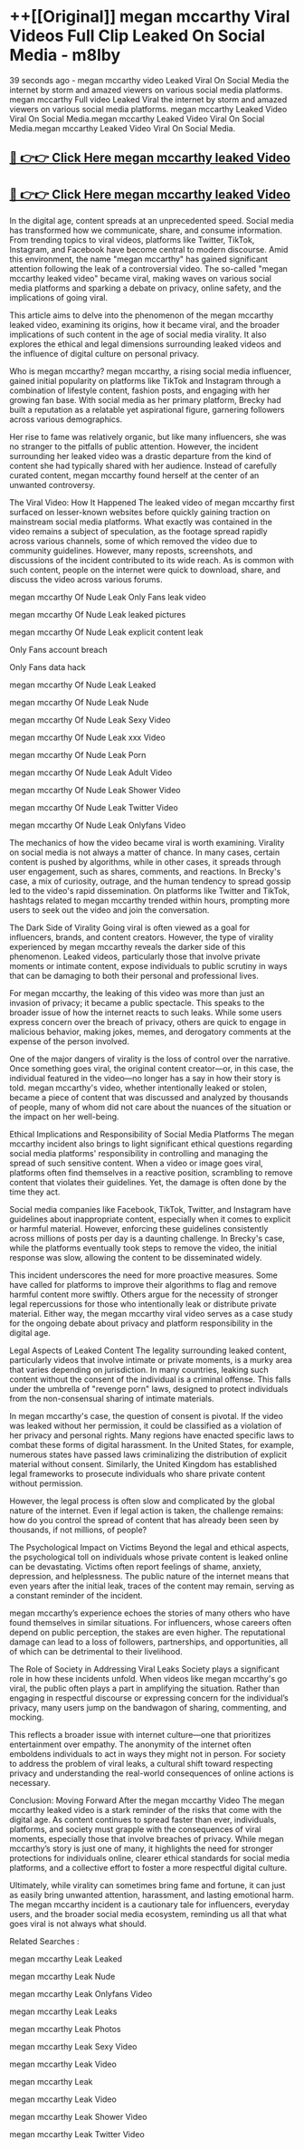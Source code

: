 # ++[[Original]] megan mccarthy Viral Videos Full Clip Leaked On Social Media - m8lby<br>

39 seconds ago - megan mccarthy video Leaked Viral On Social Media the internet by storm and amazed viewers on various social media platforms.
megan mccarthy Full video Leaked Viral the internet by storm and amazed viewers on various social media platforms. megan mccarthy Leaked Video Viral On Social Media.megan mccarthy Leaked Video Viral On Social Media.megan mccarthy Leaked Video Viral On Social Media.<br>


## [🔴 👉👉 Click Here megan mccarthy leaked Video ](https://onlyclips.site?title=megan_mccarthy&ref=git)

## [🔴 👉👉 Click Here megan mccarthy leaked Video ](https://onlyclips.site?title=megan_mccarthy&ref=git)

In the digital age, content spreads at an unprecedented speed. Social media has transformed how we communicate, share, and consume information. From trending topics to viral videos, platforms like Twitter, TikTok, Instagram, and Facebook have become central to modern discourse. Amid this environment, the name "megan mccarthy" has gained significant attention following the leak of a controversial video. The so-called "megan mccarthy leaked video" became viral, making waves on various social media platforms and sparking a debate on privacy, online safety, and the implications of going viral.

This article aims to delve into the phenomenon of the megan mccarthy leaked video, examining its origins, how it became viral, and the broader implications of such content in the age of social media virality. It also explores the ethical and legal dimensions surrounding leaked videos and the influence of digital culture on personal privacy.

Who is megan mccarthy?
megan mccarthy, a rising social media influencer, gained initial popularity on platforms like TikTok and Instagram through a combination of lifestyle content, fashion posts, and engaging with her growing fan base. With social media as her primary platform, Brecky had built a reputation as a relatable yet aspirational figure, garnering followers across various demographics.

Her rise to fame was relatively organic, but like many influencers, she was no stranger to the pitfalls of public attention. However, the incident surrounding her leaked video was a drastic departure from the kind of content she had typically shared with her audience. Instead of carefully curated content, megan mccarthy found herself at the center of an unwanted controversy.

The Viral Video: How It Happened
The leaked video of megan mccarthy first surfaced on lesser-known websites before quickly gaining traction on mainstream social media platforms. What exactly was contained in the video remains a subject of speculation, as the footage spread rapidly across various channels, some of which removed the video due to community guidelines. However, many reposts, screenshots, and discussions of the incident contributed to its wide reach. As is common with such content, people on the internet were quick to download, share, and discuss the video across various forums.

megan mccarthy Of Nude Leak Only Fans leak video

megan mccarthy Of Nude Leak leaked pictures

megan mccarthy Of Nude Leak explicit content leak

Only Fans account breach

Only Fans data hack

megan mccarthy Of Nude Leak Leaked

megan mccarthy Of Nude Leak Nude

megan mccarthy Of Nude Leak Sexy Video

megan mccarthy Of Nude Leak xxx Video

megan mccarthy Of Nude Leak Porn

megan mccarthy Of Nude Leak Adult Video

megan mccarthy Of Nude Leak Shower Video

megan mccarthy Of Nude Leak Twitter Video

megan mccarthy Of Nude Leak Onlyfans Video

The mechanics of how the video became viral is worth examining. Virality on social media is not always a matter of chance. In many cases, certain content is pushed by algorithms, while in other cases, it spreads through user engagement, such as shares, comments, and reactions. In Brecky's case, a mix of curiosity, outrage, and the human tendency to spread gossip led to the video's rapid dissemination. On platforms like Twitter and TikTok, hashtags related to megan mccarthy trended within hours, prompting more users to seek out the video and join the conversation.

The Dark Side of Virality
Going viral is often viewed as a goal for influencers, brands, and content creators. However, the type of virality experienced by megan mccarthy reveals the darker side of this phenomenon. Leaked videos, particularly those that involve private moments or intimate content, expose individuals to public scrutiny in ways that can be damaging to both their personal and professional lives.

For megan mccarthy, the leaking of this video was more than just an invasion of privacy; it became a public spectacle. This speaks to the broader issue of how the internet reacts to such leaks. While some users express concern over the breach of privacy, others are quick to engage in malicious behavior, making jokes, memes, and derogatory comments at the expense of the person involved.

One of the major dangers of virality is the loss of control over the narrative. Once something goes viral, the original content creator—or, in this case, the individual featured in the video—no longer has a say in how their story is told. megan mccarthy's video, whether intentionally leaked or stolen, became a piece of content that was discussed and analyzed by thousands of people, many of whom did not care about the nuances of the situation or the impact on her well-being.

Ethical Implications and Responsibility of Social Media Platforms
The megan mccarthy incident also brings to light significant ethical questions regarding social media platforms' responsibility in controlling and managing the spread of such sensitive content. When a video or image goes viral, platforms often find themselves in a reactive position, scrambling to remove content that violates their guidelines. Yet, the damage is often done by the time they act.

Social media companies like Facebook, TikTok, Twitter, and Instagram have guidelines about inappropriate content, especially when it comes to explicit or harmful material. However, enforcing these guidelines consistently across millions of posts per day is a daunting challenge. In Brecky's case, while the platforms eventually took steps to remove the video, the initial response was slow, allowing the content to be disseminated widely.

This incident underscores the need for more proactive measures. Some have called for platforms to improve their algorithms to flag and remove harmful content more swiftly. Others argue for the necessity of stronger legal repercussions for those who intentionally leak or distribute private material. Either way, the megan mccarthy viral video serves as a case study for the ongoing debate about privacy and platform responsibility in the digital age.

Legal Aspects of Leaked Content
The legality surrounding leaked content, particularly videos that involve intimate or private moments, is a murky area that varies depending on jurisdiction. In many countries, leaking such content without the consent of the individual is a criminal offense. This falls under the umbrella of "revenge porn" laws, designed to protect individuals from the non-consensual sharing of intimate materials.

In megan mccarthy's case, the question of consent is pivotal. If the video was leaked without her permission, it could be classified as a violation of her privacy and personal rights. Many regions have enacted specific laws to combat these forms of digital harassment. In the United States, for example, numerous states have passed laws criminalizing the distribution of explicit material without consent. Similarly, the United Kingdom has established legal frameworks to prosecute individuals who share private content without permission.

However, the legal process is often slow and complicated by the global nature of the internet. Even if legal action is taken, the challenge remains: how do you control the spread of content that has already been seen by thousands, if not millions, of people?

The Psychological Impact on Victims
Beyond the legal and ethical aspects, the psychological toll on individuals whose private content is leaked online can be devastating. Victims often report feelings of shame, anxiety, depression, and helplessness. The public nature of the internet means that even years after the initial leak, traces of the content may remain, serving as a constant reminder of the incident.

megan mccarthy’s experience echoes the stories of many others who have found themselves in similar situations. For influencers, whose careers often depend on public perception, the stakes are even higher. The reputational damage can lead to a loss of followers, partnerships, and opportunities, all of which can be detrimental to their livelihood.

The Role of Society in Addressing Viral Leaks
Society plays a significant role in how these incidents unfold. When videos like megan mccarthy's go viral, the public often plays a part in amplifying the situation. Rather than engaging in respectful discourse or expressing concern for the individual’s privacy, many users jump on the bandwagon of sharing, commenting, and mocking.

This reflects a broader issue with internet culture—one that prioritizes entertainment over empathy. The anonymity of the internet often emboldens individuals to act in ways they might not in person. For society to address the problem of viral leaks, a cultural shift toward respecting privacy and understanding the real-world consequences of online actions is necessary.

Conclusion: Moving Forward After the megan mccarthy Video
The megan mccarthy leaked video is a stark reminder of the risks that come with the digital age. As content continues to spread faster than ever, individuals, platforms, and society must grapple with the consequences of viral moments, especially those that involve breaches of privacy. While megan mccarthy’s story is just one of many, it highlights the need for stronger protections for individuals online, clearer ethical standards for social media platforms, and a collective effort to foster a more respectful digital culture.

Ultimately, while virality can sometimes bring fame and fortune, it can just as easily bring unwanted attention, harassment, and lasting emotional harm. The megan mccarthy incident is a cautionary tale for influencers, everyday users, and the broader social media ecosystem, reminding us all that what goes viral is not always what should.

Related Searches :

megan mccarthy Leak Leaked

megan mccarthy Leak Nude

megan mccarthy Leak Onlyfans Video

megan mccarthy Leak Leaks

megan mccarthy Leak Photos

megan mccarthy Leak Sexy Video

megan mccarthy Leak Video

megan mccarthy Leak

megan mccarthy Leak Video

megan mccarthy Leak Shower Video

megan mccarthy Leak Twitter Video


